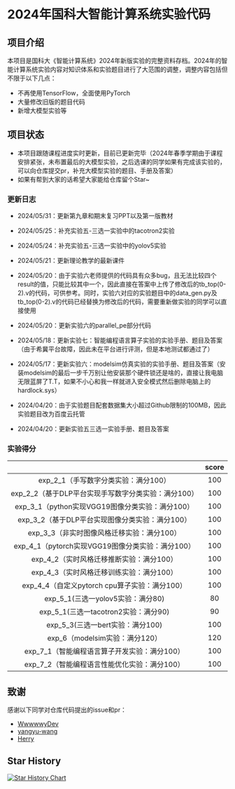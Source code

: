 # 2024年国科大智能计算系统实验代码

## 项目介绍

本项目是国科大《智能计算系统》2024年新版实验的完整资料存档。2024年的智能计算系统实验内容对知识体系和实验题目进行了大范围的调整，调整内容包括但不限于以下几点：

- 不再使用TensorFlow，全面使用PyTorch
- 大量修改旧版的题目代码
- 新增大模型实验等

## 项目状态

- 本项目跟随课程进度实时更新，目前已更新完毕（2024年春季学期由于课程安排紧张，未布置最后的大模型实验，之后选课的同学如果有完成该实验的，可以向仓库提交pr，补充大模型实验的题目、手册及答案）
- 如果有帮到大家的话希望大家能给仓库留个Star~

### 更新日志

- 2024/05/31：更新第九章和期末复习PPT以及第一版教材

- 2024/05/25：补充实验五-三选一实验中的tacotron2实验

- 2024/05/24：补充实验五-三选一实验中的yolov5实验

- 2024/05/21：更新理论教学的最新课件

- 2024/05/20：由于实验六老师提供的代码具有众多bug，且无法比较四个result的值，只能比较其中一个，因此直接在答案中上传了修改后的tb_top(0-2).v的代码，可供参考。同时，实验六对应的实验题目中的data_gen.py及tb_top(0-2).v的代码已经替换为修改后的代码，需要重新做实验的同学可以直接使用

- 2024/05/20：更新实验六的parallel_pe部分代码

- 2024/05/18：更新实验七：智能编程语言算子实验的实验手册、题目及答案（由于希冀平台故障，因此未在平台进行评测，但是本地测试都通过了）

- 2024/05/17：更新实验六：modelsim仿真实验的实验手册、题目及答案（安装modelsim的最后一步千万别让他安装那个硬件锁还是啥的，直接让我电脑无限蓝屏了T.T，如果不小心和我一样就进入安全模式然后删除电脑上的hardlock.sys）

- 2024/04/20：由于实验题目配套数据集大小超过Github限制的100MB，因此实验题目改为百度云托管

- 2024/04/20：更新实验五三选一实验手册、题目及答案

### 实验得分

|                                                     | score |
| :-------------------------------------------------: | :---: |
|        exp_2_1（手写数字分类实验：满分100）         |  100  |
| exp_2_2（基于DLP平台实现手写数字分类实验：满分100） |  100  |
|   exp_3_1（python实现VGG19图像分类实验：满分100）   |  100  |
|   exp_3_2（基于DLP平台实现图像分类实验：满分100）   |  100  |
|     exp_3_3（非实时图像风格迁移实验：满分100）      |  100  |
|  exp_4_1（pytorch实现VGG19图像分类实验：满分100）   |  100  |
|      exp_4_2（实时风格迁移推断实验：满分100）       |  100  |
|      exp_4_3（实时风格迁移训练实验：满分100）       |  100  |
|    exp_4_4（自定义pytorch cpu算子实验：满分100）    |  100  |
|          exp_5_1(三选一yolov5实验：满分80)          |  80   |
|        exp_5_1(三选一tacotron2实验：满分90)         |  90   |
|          exp_5_3(三选一bert实验：满分100)           |  100  |
|           exp_6（modelsim实验：满分120）            |  120  |
|    exp_7_1（智能编程语言算子开发实验：满分100）     |  100  |
|    exp_7_2（智能编程语言性能优化实验：满分100）     |  100  |

## 致谢

感谢以下同学对仓库代码提出的issue和pr：
- [WwwwwyDev](https://github.com/WwwwwyDev)
- [yangyu-wang](https://github.com/yangyu-wang)
- [Herry](https://github.com/Herry0w0)

## Star History

<a href="https://star-history.com/#Yuichi1001/2024-AICS-EXP&Timeline">
 <picture>
   <source media="(prefers-color-scheme: dark)" srcset="https://api.star-history.com/svg?repos=Yuichi1001/2024-AICS-EXP&type=Timeline&theme=dark" />
   <source media="(prefers-color-scheme: light)" srcset="https://api.star-history.com/svg?repos=Yuichi1001/2024-AICS-EXP&type=Timeline" />
   <img alt="Star History Chart" src="https://api.star-history.com/svg?repos=Yuichi1001/2024-AICS-EXP&type=Timeline" />
 </picture>
</a>
